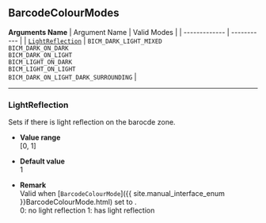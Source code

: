 ## BarcodeColourModes

 
**Arguments Name**
| Argument Name | Valid Modes |
| ------------- | ----------- |
| [`LightReflection`](#lightreflection) | `BICM_DARK_LIGHT_MIXED`  
`BICM_DARK_ON_DARK`  
`BICM_DARK_ON_LIGHT`  
`BICM_LIGHT_ON_DARK`  
`BICM_LIGHT_ON_LIGHT`  
`BICM_DARK_ON_LIGHT_DARK_SURROUNDING` |


---

### LightReflection
Sets if there is light reflection on the barocde zone.   

- **Value range**   
   [0, 1]
   
- **Default value**   
   1   
 
- **Remark**   
   Valid when [`BarcodeColourMode`]({{ site.manual_interface_enum }}BarcodeColourMode.html) set to .  
   0: no light reflection
   1: has light reflection
   
&nbsp; 

